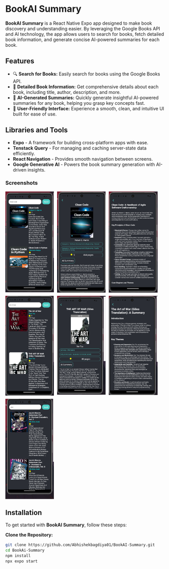 # BookAI Summary

**BookAI Summary** is a React Native Expo app designed to make book discovery and understanding easier. By leveraging the Google Books API and AI technology, the app allows users to search for books, fetch detailed book information, and generate concise AI-powered summaries for each book.

## Features

- 🔍 **Search for Books:** Easily search for books using the Google Books API.
- 📖 **Detailed Book Information:** Get comprehensive details about each book, including title, author, description, and more.
- 🤖 **AI-Generated Summaries:** Quickly generate insightful AI-powered summaries for any book, helping you grasp key concepts fast.
- 🎨 **User-Friendly Interface:** Experience a smooth, clean, and intuitive UI built for ease of use.

## Libraries and Tools

- **Expo** - A framework for building cross-platform apps with ease.
- **Tenstack Query** - For managing and caching server-state data efficiently.
- **React Navigation** - Provides smooth navigation between screens.
- **Google Generative AI** - Powers the book summary generation with AI-driven insights.

### Screenshots

<div style="display: flex; flex-wrap: wrap; gap: 10px;">

<img src="https://github.com/Abhishekbagdiya01/BookAI-Summary/blob/main/screenshots/book_search_clean_code.png" width="30%" height="30%"/>
<img src="https://github.com/Abhishekbagdiya01/BookAI-Summary/blob/main/screenshots/book_info_clean_code.png" width="30%" height="30%"/>
<img src="https://github.com/Abhishekbagdiya01/BookAI-Summary/blob/main/screenshots/book_ai_summery_clean_code.png" width="30%" height="30%"/>

<img src="https://github.com/Abhishekbagdiya01/BookAI-Summary/blob/main/screenshots/book_search_art_of_war.png" width="30%" height="30%"/>
<img src="https://github.com/Abhishekbagdiya01/BookAI-Summary/blob/main/screenshots/book_info_war.png" width="30%" height="30%"/>
<img src="https://github.com/Abhishekbagdiya01/BookAI-Summary/blob/main/screenshots/book_ai_summery_war.png" width="30%" height="30%"/>

<img src="https://github.com/Abhishekbagdiya01/BookAI-Summary/blob/main/screenshots/book_search_jojo.png" width="30%" height="30%"/>

</div>

## Installation

To get started with **BookAI Summary**, follow these steps:

   **Clone the Repository:**
   ```bash
   git clone https://github.com/Abhishekbagdiya01/BookAI-Summary.git
   cd BookAi-Summary
   npm install
   npx expo start

